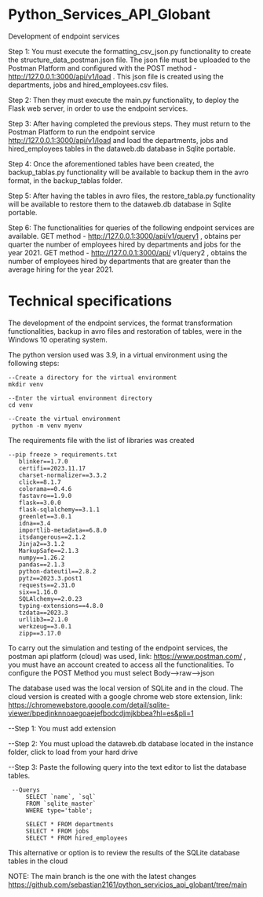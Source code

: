 # Python_Services_API_Globant
 Development of endpoint services

Step 1: You must execute the formatting_csv_json.py functionality to create the structure_data_postman.json file. The json file must be uploaded to the Postman Platform and configured with the POST method - http://127.0.0.1:3000/api/v1/load . This json file is created using the departments, jobs and hired_employees.csv files.

Step 2: Then they must execute the main.py functionality, to deploy the Flask web server, in order to use the endpoint services.

Step 3: After having completed the previous steps. They must return to the Postman Platform to run the endpoint service http://127.0.0.1:3000/api/v1/load and load the departments, jobs and hired_employees tables in the dataweb.db database in Sqlite portable. 

Step 4: Once the aforementioned tables have been created, the backup_tablas.py functionality will be available to backup them in the avro format, in the backup_tablas folder.

Step 5: After having the tables in avro files, the restore_tabla.py functionality will be available to restore them to the dataweb.db database in Sqlite portable.

Step 6: The functionalities for queries of the following endpoint services are available. GET method - http://127.0.0.1:3000/api/v1/query1 , obtains per quarter the number of employees hired by departments and jobs for the year 2021. GET method - http://127.0.0.1:3000/api/ v1/query2 , obtains the number of employees hired by departments that are greater than the average hiring for the year 2021.


# Technical specifications
The development of the endpoint services, the format transformation functionalities, backup in avro files and restoration of tables, were in the Windows 10 operating system.

The python version used was 3.9, in a virtual environment using the following steps:

    --Create a directory for the virtual environment
    mkdir venv
    
    --Enter the virtual environment directory
    cd venv

    --Create the virtual environment
     python -m venv myenv

The requirements file with the list of libraries was created

    --pip freeze > requirements.txt
       blinker==1.7.0
       certifi==2023.11.17
       charset-normalizer==3.3.2
       click==8.1.7
       colorama==0.4.6
       fastavro==1.9.0
       flask==3.0.0
       flask-sqlalchemy==3.1.1
       greenlet==3.0.1
       idna==3.4
       importlib-metadata==6.8.0
       itsdangerous==2.1.2
       Jinja2==3.1.2
       MarkupSafe==2.1.3
       numpy==1.26.2
       pandas==2.1.3
       python-dateutil==2.8.2
       pytz==2023.3.post1
       requests==2.31.0
       six==1.16.0
       SQLAlchemy==2.0.23
       typing-extensions==4.8.0
       tzdata==2023.3
       urllib3==2.1.0
       werkzeug==3.0.1
       zipp==3.17.0

To carry out the simulation and testing of the endpoint services, the postman api platform (cloud) was used, link: https://www.postman.com/ , you must have an account created to access all the functionalities. To configure the POST Method you must select Body-->raw-->json
       
The database used was the local version of SQLite and in the cloud. The cloud version is created with a google chrome web store extension, link: https://chromewebstore.google.com/detail/sqlite-viewer/bpedjnknnoaegoaejefbodcdjmjkbbea?hl=es&pli=1

--Step 1: You must add extension

--Step 2: You must upload the dataweb.db database located in the instance folder, click to load from your hard drive

--Step 3: Paste the following query into the text editor to list the database tables.

     --Querys 
         SELECT `name`, `sql`
         FROM `sqlite_master`
         WHERE type='table';

         SELECT * FROM departments
         SELECT * FROM jobs
         SELECT * FROM hired_employees

This alternative or option is to review the results of the SQLite database tables in the cloud

NOTE: The main branch is the one with the latest changes https://github.com/sebastian2161/python_servicios_api_globant/tree/main
